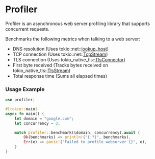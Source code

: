 # Profiler

Profiler is an asynchronous web server profiling library that supports concurrent requests.

Benchmarks the following metrics when talking to a web server:

- DNS resolution (Uses tokio::net::[lookup_host](https://docs.rs/tokio/latest/tokio/net/fn.lookup_host.html))
- TCP connection (Uses tokio::net::[TcpStream](https://docs.rs/tokio/latest/tokio/net/struct.TcpStream.html))
- TLS connection (Uses tokio_native_tls::[TlsConnector](https://docs.rs/tokio-native-tls/latest/tokio_native_tls/struct.TlsConnector.html))
- First byte received (Tracks bytes received on tokio_native_tls::[TlsStream](https://docs.rs/tokio-native-tls/latest/tokio_native_tls/struct.TlsStream.html))
- Total response time (Sums all elapsed times)

### Usage Example

```rust
use profiler;

#[tokio::main]
async fn main() {
    let domain = "google.com";
    let concurrency = 3;

    match profiler::benchmark(&domain, concurrency).await {
        Ok(benchmarks) => println!("{:?}", benchmarks),
        Err(e) => panic!("Failed to profile webserver {}", e),
    }
}
```
